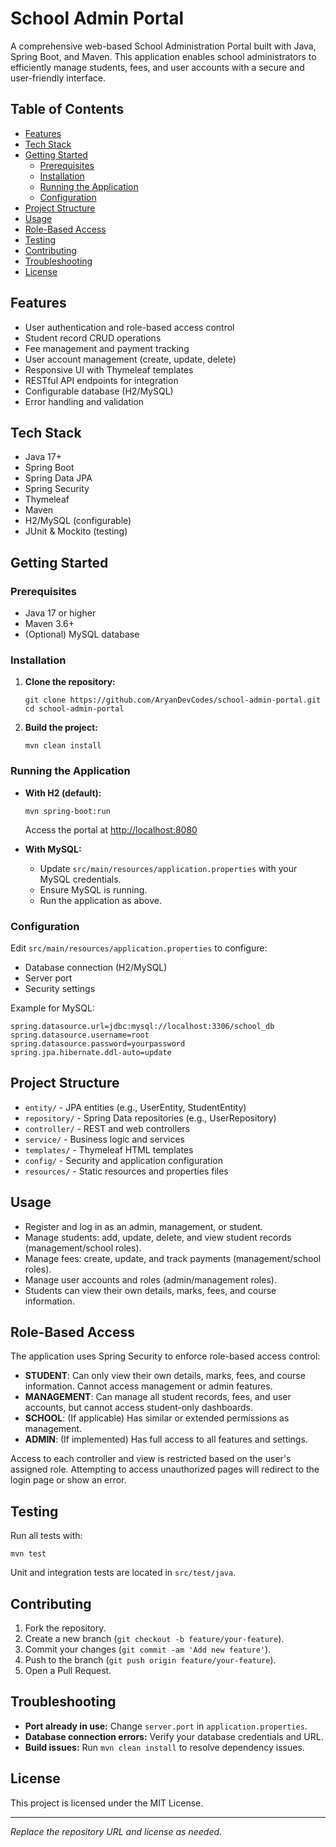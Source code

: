 # School Admin Portal

A comprehensive web-based School Administration Portal built with Java, Spring Boot, and Maven. This application enables school administrators to efficiently manage students, fees, and user accounts with a secure and user-friendly interface.

## Table of Contents

- [Features](#features)
- [Tech Stack](#tech-stack)
- [Getting Started](#getting-started)
  - [Prerequisites](#prerequisites)
  - [Installation](#installation)
  - [Running the Application](#running-the-application)
  - [Configuration](#configuration)
- [Project Structure](#project-structure)
- [Usage](#usage)
- [Role-Based Access](#role-based-access)
- [Testing](#testing)
- [Contributing](#contributing)
- [Troubleshooting](#troubleshooting)
- [License](#license)

## Features

- User authentication and role-based access control
- Student record CRUD operations
- Fee management and payment tracking
- User account management (create, update, delete)
- Responsive UI with Thymeleaf templates
- RESTful API endpoints for integration
- Configurable database (H2/MySQL)
- Error handling and validation

## Tech Stack

- Java 17+
- Spring Boot
- Spring Data JPA
- Spring Security
- Thymeleaf
- Maven
- H2/MySQL (configurable)
- JUnit & Mockito (testing)

## Getting Started

### Prerequisites

- Java 17 or higher
- Maven 3.6+
- (Optional) MySQL database

### Installation

1. **Clone the repository:**
    ```
    git clone https://github.com/AryanDevCodes/school-admin-portal.git
    cd school-admin-portal
    ```

2. **Build the project:**
    ```
    mvn clean install
    ```

### Running the Application

- **With H2 (default):**
    ```
    mvn spring-boot:run
    ```
    Access the portal at [http://localhost:8080](http://localhost:8080)

- **With MySQL:**
    - Update `src/main/resources/application.properties` with your MySQL credentials.
    - Ensure MySQL is running.
    - Run the application as above.

### Configuration

Edit `src/main/resources/application.properties` to configure:
- Database connection (H2/MySQL)
- Server port
- Security settings

Example for MySQL:
```
spring.datasource.url=jdbc:mysql://localhost:3306/school_db
spring.datasource.username=root
spring.datasource.password=yourpassword
spring.jpa.hibernate.ddl-auto=update
```

## Project Structure

- `entity/` - JPA entities (e.g., UserEntity, StudentEntity)
- `repository/` - Spring Data repositories (e.g., UserRepository)
- `controller/` - REST and web controllers
- `service/` - Business logic and services
- `templates/` - Thymeleaf HTML templates
- `config/` - Security and application configuration
- `resources/` - Static resources and properties files

## Usage

- Register and log in as an admin, management, or student.
- Manage students: add, update, delete, and view student records (management/school roles).
- Manage fees: create, update, and track payments (management/school roles).
- Manage user accounts and roles (admin/management roles).
- Students can view their own details, marks, fees, and course information.

## Role-Based Access

The application uses Spring Security to enforce role-based access control:

- **STUDENT**: Can only view their own details, marks, fees, and course information. Cannot access management or admin features.
- **MANAGEMENT**: Can manage all student records, fees, and user accounts, but cannot access student-only dashboards.
- **SCHOOL**: (If applicable) Has similar or extended permissions as management.
- **ADMIN**: (If implemented) Has full access to all features and settings.

Access to each controller and view is restricted based on the user's assigned role. Attempting to access unauthorized pages will redirect to the login page or show an error.

## Testing

Run all tests with:
```
mvn test
```
Unit and integration tests are located in `src/test/java`.

## Contributing

1. Fork the repository.
2. Create a new branch (`git checkout -b feature/your-feature`).
3. Commit your changes (`git commit -am 'Add new feature'`).
4. Push to the branch (`git push origin feature/your-feature`).
5. Open a Pull Request.

## Troubleshooting

- **Port already in use:** Change `server.port` in `application.properties`.
- **Database connection errors:** Verify your database credentials and URL.
- **Build issues:** Run `mvn clean install` to resolve dependency issues.

## License

This project is licensed under the MIT License.

---

_Replace the repository URL and license as needed._
